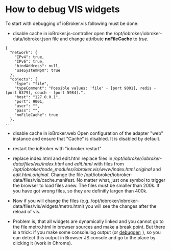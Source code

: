 # How to debug VIS widgets
To start with debugging of ioBroker.vis following must be done:

- disable cache in ioBroker.js-controller
  open the /opt/iobroker/iobroker-data/iobroker.json file and change attribute **noFileCache** to _true_.

```
{
  "network": {
    "IPv4": true,
    "IPv6": true,
    "bindAddress": null,
    "useSystemNpm": true
  },
  "objects": {
    "type": "file",
    "typeComment": "Possible values: 'file' - [port 9001], redis - [port 6379], couch - [port 5984].",
    "host": "127.0.0.1",
    "port": 9001,
    "user": "",
    "pass": "",
    "noFileCache": true
  },
...
```

- disable cache in ioBroker.web
  Open configuration of the adapter "web" instance and ensure that "Cache" is disabled. It is disabled by default.

- restart the ioBroker with "iobroker restart"

- replace index.html and edit.html
  replace files in _/opt/iobroker/iobroker-data/files/vis/index.html_ and _edit.html_ with files from _/opt/iobroker/node_modules/iobroker.vis/www/index.html.original_ and _edit.html.original_.
  Change the file /opt/iobroker/iobroker-data/files/vis/cache.manifest. No matter what, just one symbol to trigger the browser to load files anew. The files must be smaller than 200k. If you have got wrong files, so they are definitly largen than 400k.

- Now if you will change the files (e.g. /opt/iobroker/iobroker-data/files/vis/widgets/metro.html) you will see the changes after the reload of vis.

- Problem is, that all widgets are dynamically linked and you cannot go to the file metro.html in browser sources and make a break point.
  But there is a trick: if you make some console.log output (or [debugger;](https://developer.mozilla.org/ru/docs/Web/JavaScript/Reference/Statements/debugger) ), so you can detect this output in Browser JS console and go to the place by clicking it (work in Chrome).